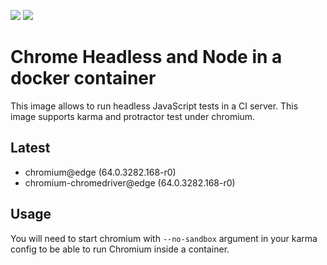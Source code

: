 [![](https://images.microbadger.com/badges/version/maapteh/chrome-headless.svg)](https://microbadger.com/images/maapteh/chrome-headless "alpine latest") [![](https://images.microbadger.com/badges/image/maapteh/docker-chrome-headless.svg)](https://microbadger.com/images/maapteh/chrome-headless "Download size")

# Chrome Headless and Node in a docker container

This image allows to run headless JavaScript tests in a CI server. This image supports karma and protractor test under chromium.

## Latest
- chromium@edge (64.0.3282.168-r0)
- chromium-chromedriver@edge (64.0.3282.168-r0)

## Usage
You will need to start chromium with `--no-sandbox` argument in your karma config to be able to run Chromium inside a container.
